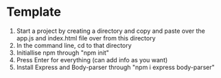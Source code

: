 # Template

1. Start a project by creating a directory and copy and paste over the app.js and index.html file over from this directory
2. In the command line, cd to that directory
3. Initiallise npm through "npm init"
4. Press Enter for everything (can add info as you want)
5. Install Express and Body-parser through "npm i express body-parser"